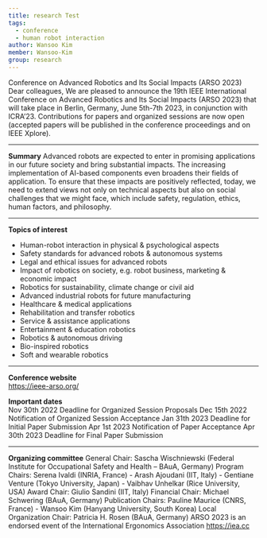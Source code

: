 ```yaml
---
title: research Test
tags:
  - conference
  - human robot interaction
author: Wansoo Kim
member: Wansoo-Kim
group: research
---
```


Conference on Advanced Robotics and Its Social Impacts (ARSO 2023)
Dear colleagues,
We are pleased to announce the 19th IEEE International Conference on
Advanced Robotics and Its Social Impacts (ARSO 2023) that will take
place in Berlin, Germany, June 5th-7th 2023, in conjunction with ICRA’23.
Contributions for papers and organized sessions are now open (accepted
papers will be published in the conference proceedings and on IEEE Xplore).   

***

**Summary**
Advanced robots are expected to enter in promising applications in our
future society and bring substantial impacts. The increasing
implementation of AI-based components even broadens their fields of
application. To ensure that these impacts are positively reflected,
today, we need to extend views not only on technical aspects but also on
social challenges that we might face, which include safety, regulation,
ethics, human factors, and philosophy.   
   


***

**Topics of interest**   
 * Human-robot interaction in physical & psychological aspects
 * Safety standards for advanced robots & autonomous systems
 * Legal and ethical issues for advanced robots
 * Impact of robotics on society, e.g. robot business, marketing &
 economic impact
 * Robotics for sustainability, climate change or civil aid
 * Advanced industrial robots for future manufacturing
 * Healthcare & medical applications
 * Rehabilitation and transfer robotics
 * Service & assistance applications
 * Entertainment & education robotics
 * Robotics & autonomous driving
 * Bio-inspired robotics
 * Soft and wearable robotics    


*** 
**Conference website**    
<https://ieee-arso.org/>

**Important dates**   
Nov 30th 2022     Deadline for Organized Session Proposals
Dec 15th 2022     Notification of Organized Session Acceptance
Jan 31th 2023      Deadline for Initial Paper Submission
Apr 1st 2023        Notification of Paper Acceptance
Apr 30th 2023      Deadline for Final Paper Submission   


***
**Organizing committee**
General Chair: Sascha Wischniewski (Federal Institute for Occupational
Safety and Health – BAuA, Germany)
Program Chairs: Serena Ivaldi (INRIA, France) - Arash Ajoudani (IIT,
Italy) - Gentiane Venture (Tokyo University, Japan) - Vaibhav Unhelkar
(Rice University, USA)
Award Chair: Giulio Sandini (IIT, Italy)
Financial Chair: Michael Schwering (BAuA, Germany)
Publication Chairs: Pauline Maurice (CNRS, France) - Wansoo Kim (Hanyang
University, South Korea)
Local Organization Chair: Patricia H. Rosen (BAuA, Germany)
ARSO 2023 is an endorsed event of the International Ergonomics
Association <https://iea.cc>

